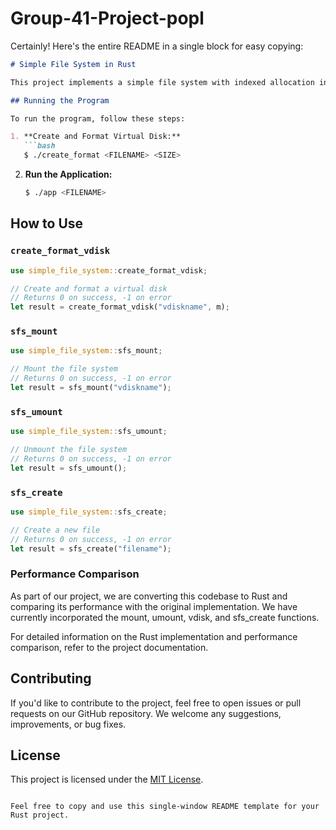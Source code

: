 # Group-41-Project-popl


Certainly! Here's the entire README in a single block for easy copying:

```markdown
# Simple File System in Rust

This project implements a simple file system with indexed allocation in Rust. It provides a virtual disk to store files and includes a library linked with an application.

## Running the Program

To run the program, follow these steps:

1. **Create and Format Virtual Disk:**
   ```bash
   $ ./create_format <FILENAME> <SIZE>
   ```

2. **Run the Application:**
   ```bash
   $ ./app <FILENAME>
   ```

## How to Use

### `create_format_vdisk`

```rust
use simple_file_system::create_format_vdisk;

// Create and format a virtual disk
// Returns 0 on success, -1 on error
let result = create_format_vdisk("vdiskname", m);
```

### `sfs_mount`

```rust
use simple_file_system::sfs_mount;

// Mount the file system
// Returns 0 on success, -1 on error
let result = sfs_mount("vdiskname");
```

### `sfs_umount`

```rust
use simple_file_system::sfs_umount;

// Unmount the file system
// Returns 0 on success, -1 on error
let result = sfs_umount();
```

### `sfs_create`

```rust
use simple_file_system::sfs_create;

// Create a new file
// Returns 0 on success, -1 on error
let result = sfs_create("filename");
```

### Performance Comparison

As part of our project, we are converting this codebase to Rust and comparing its performance with the original implementation. We have currently incorporated the mount, umount, vdisk, and sfs_create functions.

For detailed information on the Rust implementation and performance comparison, refer to the project documentation.

## Contributing

If you'd like to contribute to the project, feel free to open issues or pull requests on our GitHub repository. We welcome any suggestions, improvements, or bug fixes.

## License

This project is licensed under the [MIT License](LICENSE).
```

Feel free to copy and use this single-window README template for your Rust project.

